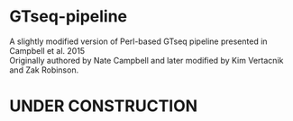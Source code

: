 # GTseq-pipeline
A slightly modified version of Perl-based GTseq pipeline presented in Campbell et al. 2015\
Originally authored by Nate Campbell and later modified by Kim Vertacnik and Zak Robinson. 

# UNDER CONSTRUCTION
